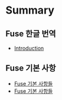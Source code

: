 # Summary

## Fuse 한글 번역
* [Introduction](README.md)

## Fuse 기본 사항
* [Fuse 기본 사항들](fuse-기본-사항들.md)
* [Fuse 기본 사항들](fuse-기본-사항들.md)




